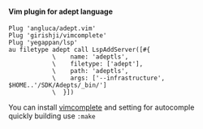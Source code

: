 #### Vim plugin for adept language
```vim
Plug 'angluca/adept.vim'
Plug 'girishji/vimcomplete'
Plug 'yegappan/lsp'
au filetype adept call LspAddServer([#{
            \    name: 'adeptls',
            \    filetype: ['adept'],
            \    path: 'adeptls',
            \    args: ['--infrastructure', $HOME..'/SDK/Adepts/_bin/']
            \  }])
```
You can install [vimcomplete](https://github.com/girishji/vimcomplete) and setting for autocomple  
quickly building use ```:make```

